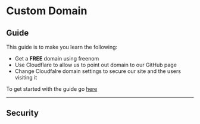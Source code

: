 # Custom Domain

## Guide

This guide is to make you learn the following:

- Get a **FREE** domain using freenom
- Use Cloudflare to allow us to point out domain to our GitHub page
- Change Cloudfalre domain settings to secure our site and the users visiting it

To get started with the guide go [here](guide.md)

---

## Security

